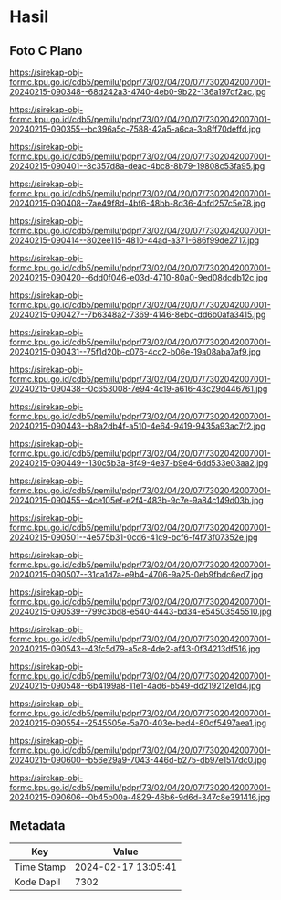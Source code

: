 # Hasil

## Foto C Plano

https://sirekap-obj-formc.kpu.go.id/cdb5/pemilu/pdpr/73/02/04/20/07/7302042007001-20240215-090348--68d242a3-4740-4eb0-9b22-136a197df2ac.jpg

https://sirekap-obj-formc.kpu.go.id/cdb5/pemilu/pdpr/73/02/04/20/07/7302042007001-20240215-090355--bc396a5c-7588-42a5-a6ca-3b8ff70deffd.jpg

https://sirekap-obj-formc.kpu.go.id/cdb5/pemilu/pdpr/73/02/04/20/07/7302042007001-20240215-090401--8c357d8a-deac-4bc8-8b79-19808c53fa95.jpg

https://sirekap-obj-formc.kpu.go.id/cdb5/pemilu/pdpr/73/02/04/20/07/7302042007001-20240215-090408--7ae49f8d-4bf6-48bb-8d36-4bfd257c5e78.jpg

https://sirekap-obj-formc.kpu.go.id/cdb5/pemilu/pdpr/73/02/04/20/07/7302042007001-20240215-090414--802ee115-4810-44ad-a371-686f99de2717.jpg

https://sirekap-obj-formc.kpu.go.id/cdb5/pemilu/pdpr/73/02/04/20/07/7302042007001-20240215-090420--6dd0f046-e03d-4710-80a0-9ed08dcdb12c.jpg

https://sirekap-obj-formc.kpu.go.id/cdb5/pemilu/pdpr/73/02/04/20/07/7302042007001-20240215-090427--7b6348a2-7369-4146-8ebc-dd6b0afa3415.jpg

https://sirekap-obj-formc.kpu.go.id/cdb5/pemilu/pdpr/73/02/04/20/07/7302042007001-20240215-090431--75f1d20b-c076-4cc2-b06e-19a08aba7af9.jpg

https://sirekap-obj-formc.kpu.go.id/cdb5/pemilu/pdpr/73/02/04/20/07/7302042007001-20240215-090438--0c653008-7e94-4c19-a616-43c29d446761.jpg

https://sirekap-obj-formc.kpu.go.id/cdb5/pemilu/pdpr/73/02/04/20/07/7302042007001-20240215-090443--b8a2db4f-a510-4e64-9419-9435a93ac7f2.jpg

https://sirekap-obj-formc.kpu.go.id/cdb5/pemilu/pdpr/73/02/04/20/07/7302042007001-20240215-090449--130c5b3a-8f49-4e37-b9e4-6dd533e03aa2.jpg

https://sirekap-obj-formc.kpu.go.id/cdb5/pemilu/pdpr/73/02/04/20/07/7302042007001-20240215-090455--4ce105ef-e2f4-483b-9c7e-9a84c149d03b.jpg

https://sirekap-obj-formc.kpu.go.id/cdb5/pemilu/pdpr/73/02/04/20/07/7302042007001-20240215-090501--4e575b31-0cd6-41c9-bcf6-f4f73f07352e.jpg

https://sirekap-obj-formc.kpu.go.id/cdb5/pemilu/pdpr/73/02/04/20/07/7302042007001-20240215-090507--31ca1d7a-e9b4-4706-9a25-0eb9fbdc6ed7.jpg

https://sirekap-obj-formc.kpu.go.id/cdb5/pemilu/pdpr/73/02/04/20/07/7302042007001-20240215-090539--799c3bd8-e540-4443-bd34-e54503545510.jpg

https://sirekap-obj-formc.kpu.go.id/cdb5/pemilu/pdpr/73/02/04/20/07/7302042007001-20240215-090543--43fc5d79-a5c8-4de2-af43-0f34213df516.jpg

https://sirekap-obj-formc.kpu.go.id/cdb5/pemilu/pdpr/73/02/04/20/07/7302042007001-20240215-090548--6b4199a8-11e1-4ad6-b549-dd219212e1d4.jpg

https://sirekap-obj-formc.kpu.go.id/cdb5/pemilu/pdpr/73/02/04/20/07/7302042007001-20240215-090554--2545505e-5a70-403e-bed4-80df5497aea1.jpg

https://sirekap-obj-formc.kpu.go.id/cdb5/pemilu/pdpr/73/02/04/20/07/7302042007001-20240215-090600--b56e29a9-7043-446d-b275-db97e1517dc0.jpg

https://sirekap-obj-formc.kpu.go.id/cdb5/pemilu/pdpr/73/02/04/20/07/7302042007001-20240215-090606--0b45b00a-4829-46b6-9d6d-347c8e391416.jpg


## Metadata

| Key        | Value               |
| ---------- | ------------------- |
| Time Stamp | 2024-02-17 13:05:41 |
| Kode Dapil | 7302                |



